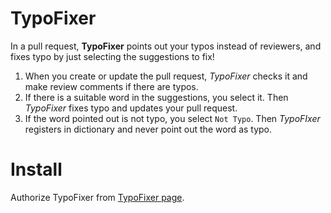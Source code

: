 
# TypoFixer

In a pull request, **TypoFixer** points out your typos instead of reviewers, and fixes typo by just selecting the suggestions to fix!

1. When you create or update the pull request, *TypoFixer* checks it and make review comments if there are typos.
2. If there is a suitable word in the suggestions, you select it. Then *TypoFixer* fixes typo and updates your pull request.
3. If the word pointed out is not typo, you select `Not Typo`. Then *TypoFIxer* registers in dictionary and never point out the word as typo.

# Install

Authorize TypoFixer from [TypoFixer page](https://github.com/apps/typofixer).


